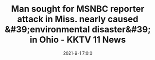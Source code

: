 ---
"title": "Man sought for MSNBC reporter attack in Miss. nearly caused &amp;#39;environmental disaster&amp;#39; in Ohio - KKTV 11 News"
"date": "2021-9-1 7:0:0"
"feed_name": "GOOGLENEWSDRILLING"
"feed_website": "https://news.google.com/search?q=drilling%2Bincident&hl=en-US&gl=US&ceid=US:en"
"feed_rss": "https://news.google.com/rss/search?q=drilling%2Bincident&hl=en-US&gl=US&ceid=US:en"
"link": "https://www.kktv.com/2021/09/01/man-sought-msnbc-reporter-attack-miss-nearly-caused-environmental-disaster-ohio/"
"file": "_posts/2021-1-1-7797eba6c804b37e15323be5e76d6ba8892c4d9d.md"
"accident": "1"
"drilling": "0"
---